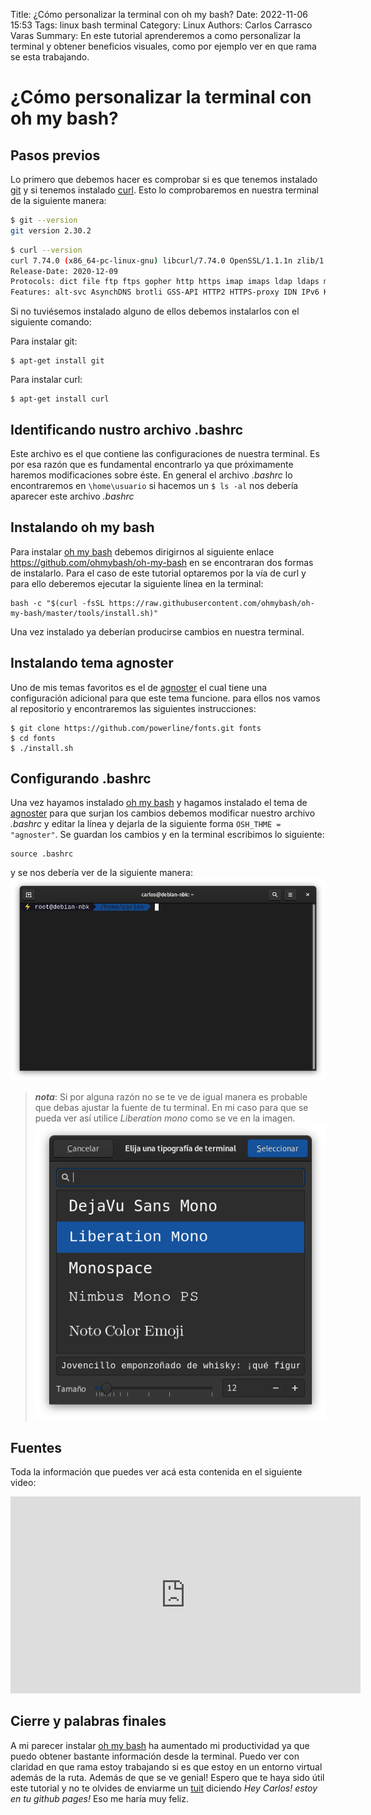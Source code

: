Title: ¿Cómo personalizar la terminal con oh my bash?
Date: 2022-11-06 15:53
Tags: linux bash terminal 
Category: Linux
Authors: Carlos Carrasco Varas
Summary: En este tutorial aprenderemos a como personalizar la terminal y obtener beneficios visuales, como por ejemplo ver en que rama se esta trabajando.

# ¿Cómo personalizar la terminal con oh my bash?

## Pasos previos

Lo primero que debemos hacer es comprobar si es que tenemos instalado [git](https://git-scm.com/) y si tenemos instalado [curl](https://curl.se/). Esto lo comprobaremos en nuestra terminal de la siguiente manera:

~~~bash
$ git --version
git version 2.30.2
~~~

~~~bash
$ curl --version
curl 7.74.0 (x86_64-pc-linux-gnu) libcurl/7.74.0 OpenSSL/1.1.1n zlib/1.2.11 brotli/1.0.9 libidn2/2.3.0 libpsl/0.21.0 (+libidn2/2.3.0) libssh2/1.9.0 nghttp2/1.43.0 librtmp/2.3
Release-Date: 2020-12-09
Protocols: dict file ftp ftps gopher http https imap imaps ldap ldaps mqtt pop3 pop3s rtmp rtsp scp sftp smb smbs smtp smtps telnet tftp 
Features: alt-svc AsynchDNS brotli GSS-API HTTP2 HTTPS-proxy IDN IPv6 Kerberos Largefile libz NTLM NTLM_WB PSL SPNEGO SSL TLS-SRP UnixSockets
~~~

Si no tuviésemos instalado alguno de ellos debemos instalarlos con el siguiente comando:

Para instalar git:
~~~
$ apt-get install git
~~~

Para instalar curl:
~~~
$ apt-get install curl
~~~

## Identificando nustro archivo .bashrc
Este archivo es el que contiene las configuraciones de nuestra terminal. Es por esa razón que es fundamental encontrarlo ya que próximamente haremos modificaciones sobre éste.
En general el archivo *.bashrc* lo encontraremos en `\home\usuario` si hacemos un `$ ls -al` nos debería aparecer este archivo *.bashrc*

## Instalando oh my bash

Para instalar [oh my bash](https://github.com/ohmybash/oh-my-bash) debemos dirigirnos al siguiente enlace https://github.com/ohmybash/oh-my-bash en se encontraran dos formas de instalarlo. Para el caso de este tutorial optaremos por la vía de curl y para ello deberemos ejecutar la siguiente línea en la terminal:
~~~
bash -c "$(curl -fsSL https://raw.githubusercontent.com/ohmybash/oh-my-bash/master/tools/install.sh)"
~~~

 Una vez instalado ya deberían producirse cambios en nuestra terminal.
 
## Instalando tema agnoster
 Uno de mis temas favoritos es el de [agnoster](https://github.com/ohmybash/oh-my-bash/tree/master/themes/agnoster) el cual tiene una configuración adicional para que este tema funcione. para ellos nos vamos al repositorio y encontraremos las siguientes instrucciones:

~~~
$ git clone https://github.com/powerline/fonts.git fonts
$ cd fonts
$ ./install.sh
~~~

## Configurando .bashrc

Una vez hayamos instalado [oh my bash](https://github.com/ohmybash/oh-my-bash) y hagamos instalado el tema de [agnoster](https://github.com/ohmybash/oh-my-bash/tree/master/themes/agnoster) para que surjan los cambios debemos modificar nuestro archivo *.bashrc* y editar la línea y dejarla de la siguiente forma `OSH_THME = "agnoster"`. Se guardan los cambios y en la terminal escribimos lo siguiente:

~~~
source .bashrc
~~~

y se nos debería ver de la siguiente manera:
![Terminal con tema agnoster](./images/terminal_Agnoster.png)

> ***nota***: Si por alguna razón no se te ve de igual manera es probable que debas ajustar la fuente de tu terminal. En mi caso para que se pueda ver así utilice *Liberation mono* como se ve en la imagen. ![Fuente de terminal](/content/images/fuente_terminal.png)

## Fuentes
Toda la información que puedes ver acá esta contenida en el siguiente video:

<iframe width="560" height="315" src="https://www.youtube.com/embed/qi5Vzw5AU9M" title="YouTube video player" frameborder="0" allow="accelerometer; autoplay; clipboard-write; encrypted-media; gyroscope; picture-in-picture" allowfullscreen></iframe>

## Cierre y palabras finales
A mi parecer instalar [oh my bash](https://github.com/ohmybash/oh-my-bash) ha aumentado mi productividad ya que puedo obtener bastante información desde la terminal. Puedo ver con claridad en que rama estoy trabajando si es que estoy en un entorno virtual además de la ruta. Además de que se ve genial! Espero que te haya sido útil este tutorial y no te olvides de enviarme un [tuit](https://twitter.com/Krlitos_Forever) diciendo *Hey Carlos! estoy en tu github pages!* Eso me haría muy feliz.